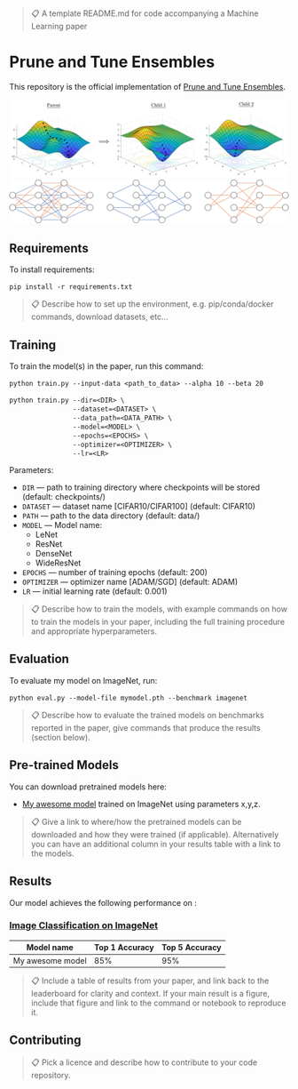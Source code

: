 > 📋 A template README.md for code accompanying a Machine Learning paper

# Prune and Tune Ensembles

This repository is the official implementation of [Prune and Tune Ensembles](#).

![Landscape Visual](./figures/landscape-visual.png)
![Anti-Random Networks](./figures/antirandom-networks.png)

## Requirements

To install requirements:

```setup
pip install -r requirements.txt
```

> 📋 Describe how to set up the environment, e.g. pip/conda/docker commands, download datasets, etc...

## Training

To train the model(s) in the paper, run this command:

```train
python train.py --input-data <path_to_data> --alpha 10 --beta 20
```

```train
python train.py --dir=<DIR> \
                --dataset=<DATASET> \
                --data_path=<DATA_PATH> \
                --model=<MODEL> \
                --epochs=<EPOCHS> \
                --optimizer=<OPTIMIZER> \
                --lr=<LR>
```

Parameters:

- `DIR` &mdash; path to training directory where checkpoints will be stored (default: checkpoints/)
- `DATASET` &mdash; dataset name [CIFAR10/CIFAR100] (default: CIFAR10)
- `PATH` &mdash; path to the data directory (default: data/)
- `MODEL` &mdash; Model name:
  - LeNet
  - ResNet
  - DenseNet
  - WideResNet
- `EPOCHS` &mdash; number of training epochs (default: 200)
- `OPTIMIZER` &mdash; optimizer name [ADAM/SGD] (default: ADAM)
- `LR` &mdash; initial learning rate (default: 0.001)

> 📋 Describe how to train the models, with example commands on how to train the models in your paper, including the full training procedure and appropriate hyperparameters.

## Evaluation

To evaluate my model on ImageNet, run:

```eval
python eval.py --model-file mymodel.pth --benchmark imagenet
```

> 📋 Describe how to evaluate the trained models on benchmarks reported in the paper, give commands that produce the results (section below).

## Pre-trained Models

You can download pretrained models here:

- [My awesome model](https://drive.google.com/mymodel.pth) trained on ImageNet using parameters x,y,z.

> 📋 Give a link to where/how the pretrained models can be downloaded and how they were trained (if applicable). Alternatively you can have an additional column in your results table with a link to the models.

## Results

Our model achieves the following performance on :

### [Image Classification on ImageNet](https://paperswithcode.com/sota/image-classification-on-imagenet)

| Model name       | Top 1 Accuracy | Top 5 Accuracy |
| ---------------- | -------------- | -------------- |
| My awesome model | 85%            | 95%            |

> 📋 Include a table of results from your paper, and link back to the leaderboard for clarity and context. If your main result is a figure, include that figure and link to the command or notebook to reproduce it.

## Contributing

> 📋 Pick a licence and describe how to contribute to your code repository.
